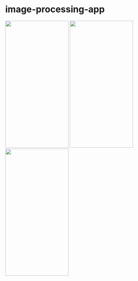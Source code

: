 # image-processing-app

<img src="./assets/IMAGES/picOne.png" alt="" width="200" height="400">
<img src="./assets/IMAGES/picTwo.png" alt="" width="200" height="400">
<img src="./assets/IMAGES/picThree.png" alt="" width="200" height="400">
